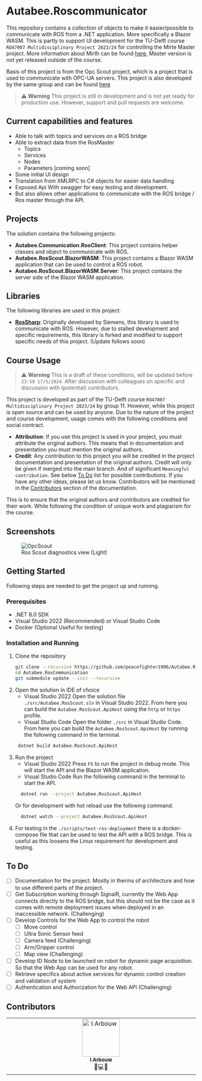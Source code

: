 # Autabee.Roscommunicator
This repository contains a collection of objects to make it easier/possible to communicate with ROS from a .NET application. More specifically a Blazor WASM. This is partly to support UI development for the TU-Delft course `RO47007 Multidisciplinary Project 2023/24` for controlling the Mirte Master project. More information about Mirth can be found [here](https://www.mirte.org), Master version is not yet released outside of the course.

Basis of this project is from the Opc Scout project, which is a project that is used to communicate with OPC-UA servers. This project is also developed by the same group and can be found [here](https://github.com/Autabee/Autabee.OpcCommunication)

> :warning: **Warning** 
> This project is still in development and is not yet ready for production use. However, support and pull requests are welcome.

## Current capabilities and features

- Able to talk with topics and services on a ROS bridge
- Able to extract data from the RosMaster 
  - Topics
  - Services
  - Nodes
  - Parameters [coming soon]
- Some initial UI design
- Translation from XMLRPC to C# objects for easier data handling
- Exposed Api With swagger for easy testing and development.
- But also allows other applications to communicate with the ROS bridge / Ros master through the API.

## Projects
The solution contains the following projects:

- **Autabee.Communication.RosClient**: This project contains helper classes and object to communicate with ROS.
- **Autabee.RosScout.BlazorWASM**: This project contains a Blazor WASM application that can be used to control a ROS robot.
- **Autabee.RosScout.BlazorWASM.Server**: This project contains the server side of the Blazor WASM application.

## Libraries
The following libraries are used in this project:

- **[RosSharp](https://github.com/Autabee/ros-sharp)**: Originally developed by Siemens, this library is used to communicate with ROS. However, due to stalled development and specific requirements, this library is forked and modified to support specific needs of this project. (Update follows soon)

## Course Usage
> :warning: **Warning** 
> This is a draft of these conditions, will be updated before `23:59 17/5/2024`. After discussion with colleagues on specific and discussion with (potential) contributors.  

This project is developed as part of the TU-Delft course `RO47007 Multidisciplinary Project 2023/24` by group 11. However, while this project is open source and can be used by anyone. Due to the nature of the project and course development, usage comes with the following conditions and social contract.  

- **Attribution**: If you use this project is used in your project, you must attribute the original authors. This means that in documentation and presentation you must mention the original authors.
- **Credit**: Any contribution to this project you will be credited in the project documentation and presentation of the original authors. Credit will only be given if merged into the main branch. And of significant `Meaningful contribution`. See below [To Do](#to-do) list for possible contributions. If you have any other ideas, please let us know. Contributors will be mentioned in the [Contributors](#contributors) section of the documentation.

This is to ensure that the original authors and contributors are credited for their work. While following the condition of unique work and plagiarism for the course.

## Screenshots

<figure class="image">
  <img src="https://github.com/Autabee/Autabee.RosScout/blob/main/scout.png?raw=true" alt="OpcScout">
  <figcaption>Ros Scout diagnostics view (Light)</figcaption>
</figure>



## Getting Started
Following steps are needed to get the project up and running.

### Prerequisites
- .NET 8.0 SDK
- Visual Studio 2022 (Recommended) or Visual Studio Code
- Docker (Optional Useful for testing)

### Installation and Running
1. Clone the repository
   ```sh
   git clone --recursive https://github.com/peacefighter1996/Autabee.RosCommunication 
   cd Autabee.RosCommunication 
   git submodule update --init --recursive
    ```
2. Open the solution in IDE of choice
   - Visual Studio 2022
   Open the solution file `./src/Autabee.RosScout.sln` in Visual Studio 2022. From here you can build the `Autabee.RosScout.ApiHost` using the `http` or `https` profile.
   - Visual Studio Code 
   Open the folder `./src` in Visual Studio Code. From here you can build the `Autabee.RosScout.ApiHost` by running the following command in the terminal.
   ```sh
    dotnet build Autabee.RosScout.ApiHost
    ```
3. Run the project
    - Visual Studio 2022
    Press `F5` to run the project in debug mode. This will start the API and the Blazor WASM application.
    - Visual Studio Code
    Run the following command in the terminal to start the API.
    ```sh
      dotnet run --project Autabee.RosScout.ApiHost
    ```
    Or for development with hot reload use the following command.
    ```sh
      dotnet watch --project Autabee.RosScout.ApiHost
    ```
4. For testing in the `./scripts/test-ros-deployment` there is a docker-compose file that can be used to test the API with a ROS bridge. This is useful as this loosens the Linux requirement for development and testing.

## To Do

- [ ] Documentation for the project. Mostly in therms of architecture and how to use different parts of the project.
- [ ] Get Subscription working through SignalR, currently the Web App connects directly to the ROS bridge, but this should not be the case as it comes with remote deployment issues when deployed in an inaccessible network. (Challenging)
- [ ] Develop Controls for the Web App to control the robot
  - [ ] Move control 
  - [ ] Ultra Sonic Sensor feed
  - [ ] Camera feed (Challenging)
  - [ ] Arm/Gripper control
  - [ ] Map view (Challenging)
- [ ] Develop ID Node to be launched on robot for dynamic page acquisition. So that the Web App can be used for any robot. 
- [ ] Retrieve specifics about active services for dynamic control creation and validation of system
- [ ] Authentication and Authorization for the Web API (Challenging)

## Contributors

<table style="border:0px">
  <tbody>
    <tr>
      <td align="center" valign="top" width="14.28%"><a href="https://github.com/peacefighter1996"><img src="https://avatars.githubusercontent.com/u/15609940?s=400&u=d4484d7398221a2b894f4328ad374064a319f3f2&v=4" width="100px;" alt="I Arbouw"/><br /><sub><b>I Arbouw</b></sub></a><br />🚧💻🎨</td>
    </tr>
  </tbody>
</table>
